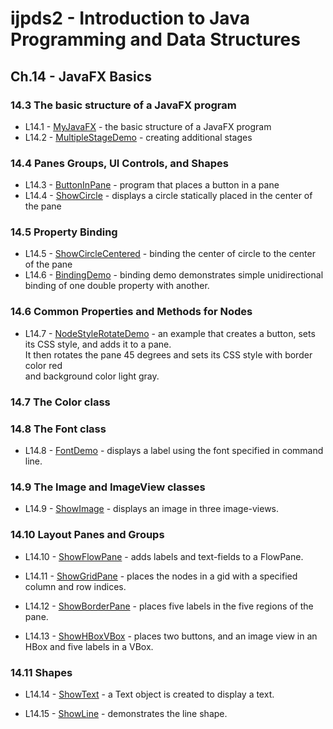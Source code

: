 ijpds2 - Introduction to Java Programming and Data Structures
=============================================================

Ch.14 - JavaFX Basics
---------------------

### 14.3 The basic structure of a JavaFX program

* L14.1 - [MyJavaFX](src/main/java/learn/ijpds2nd/ch14fx/MyJavaFX.java) -
    the basic structure of a JavaFX program
* L14.2 - [MultipleStageDemo](src/main/java/learn/ijpds2nd/ch14fx/MultipleStageDemo.java) -
    creating additional stages  
    
### 14.4 Panes Groups, UI Controls, and Shapes

* L14.3 - [ButtonInPane](src/main/java/learn/ijpds2nd/ch14fx/ButtonInPane.java) -
    program that places a button in a pane
* L14.4 - [ShowCircle](src/main/java/learn/ijpds2nd/ch14fx/ShowCircle.java) -
    displays a circle statically placed in the center of the pane
    
### 14.5 Property Binding

* L14.5 - [ShowCircleCentered](src/main/java/learn/ijpds2nd/ch14fx/ShowCircleCentered.java) -
    binding the center of circle to the center of the pane
* L14.6 - [BindingDemo](src/main/java/learn/ijpds2nd/ch14fx/BindingDemo.java) -
    binding demo demonstrates simple unidirectional binding of one double property with another.
    
### 14.6 Common Properties and Methods for Nodes

* L14.7 - [NodeStyleRotateDemo](src/main/java/learn/ijpds2nd/ch14fx/NodeStyleRotateDemo.java) -
   an example that creates a button, sets its CSS style, and adds it to a pane.  
   It then rotates the pane 45 degrees and sets its CSS style with border color red  
   and background color light gray.
   
### 14.7 The Color class

### 14.8 The Font class

* L14.8 - [FontDemo](src/main/java/learn/ijpds2nd/ch14fx/FontDemo.java) -
    displays a label using the font specified in command line.

### 14.9 The Image and ImageView classes

* L14.9 - [ShowImage](src/main/java/learn/ijpds2nd/ch14fx/ShowImage.java) -
    displays an image in three image-views.

### 14.10 Layout Panes and Groups

* L14.10 - [ShowFlowPane](src/main/java/learn/ijpds2nd/ch14fx/ShowFlowPane.java) -
    adds labels and text-fields to a FlowPane.

* L14.11 - [ShowGridPane](src/main/java/learn/ijpds2nd/ch14fx/ShowGridPane.java) -
    places the nodes in a gid with a specified column and row indices.

* L14.12 - [ShowBorderPane](src/main/java/learn/ijpds2nd/ch14fx/ShowBorderPane.java) -
    places five labels in the five regions of the pane.

* L14.13 - [ShowHBoxVBox](src/main/java/learn/ijpds2nd/ch14fx/ShowHBoxVBox.java) -
    places two buttons, and an image view in an HBox and five labels in a VBox.

### 14.11 Shapes

* L14.14 - [ShowText](src/main/java/learn/ijpds2nd/ch14fx/ShowText.java) -
    a Text object is created to display a text.

* L14.15 - [ShowLine](src/main/java/learn/ijpds2nd/ch14fx/ShowLine.java) -
    demonstrates the line shape.